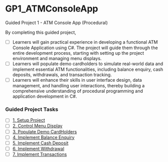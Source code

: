 # GP1_ATMConsoleApp
Guided Project 1 - ATM Console App (Procedural)

By completing this guided project, 
- [ ] Learners will gain practical experience in developing a functional ATM Console Application using C#. The project will guide them through the entire development process, starting with setting up the project environment and managing menu displays.
- [ ] Learners will populate demo cardholders to simulate real-world data and implement essential ATM functionalities, including balance enquiry, cash deposits, withdrawals, and transaction tracking.
- [ ] Learners will enhance their skills in user interface design, data management, and handling user interactions, thereby building a comprehensive understanding of procedural programming and application development in C#.

### Guided Project Tasks

- [ ] [1. Setup Project](https://github.com/clydeatmcm/GP1_ATMConsoleApp/blob/1.-Setup-Project/README.md)
- [ ] [2. Control Menu Display](https://github.com/clydeatmcm/GP1_ATMConsoleApp/blob/2.-Control-Menu-Display/README.md)
- [ ] [3. Populate Demo CardHolders](https://github.com/clydeatmcm/GP1_ATMConsoleApp/blob/3.-Populate-Demo-CardHolders/README.md)
- [ ] [4. Implement Balance Enquiry](https://github.com/clydeatmcm/GP1_ATMConsoleApp/blob/4.-Implement-Balance-Enquiry/README.md)
- [ ] [5. Implement Cash Deposit](https://github.com/clydeatmcm/GP1_ATMConsoleApp/blob/5.-Implement-Cash-Deposit/README.md)
- [ ] [6. Implement Withdrawal](https://github.com/clydeatmcm/GP1_ATMConsoleApp/blob/6.-Implement-Withdrawal/README.md)
- [ ] [7. Implement Transactions](https://github.com/clydeatmcm/GP1_ATMConsoleApp/blob/7.-Implement-Transactions/README.md) 
